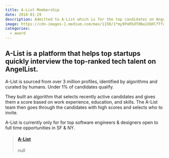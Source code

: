 ```yaml
---
title: A-List Membership
date: 2018-01-29
description: Admitted to A-List which is for the top candidates on AngelList - under 1% of candidates qualify.
image: https://cdn-images-1.medium.com/max/1150/1*my9FmR5dT0Na1XbHlfTfog.png
categories:
  - award
---
```


## A-List is a platform that helps top startups quickly interview the top-ranked tech talent on AngelList.

A-List is sourced from over 3 million profiles, identified by algorithms and curated by humans. Under 1% of candidates qualify.

They built an algorithm that selects recently active candidates and gives them a score based on work experience, education, and skills. The A-List team then goes through the candidates with high scores and selects who to invite.

A-List is currently only for for top software engineers & designers open to full time opportunities in SF & NY.

<blockquote class="embedly-card" data-card-controls="0"><h4><a href="https://alist.co/">A-List</a></h4><p>null</p></blockquote>
<script async src="//cdn.embedly.com/widgets/platform.js" charset="UTF-8"></script>
